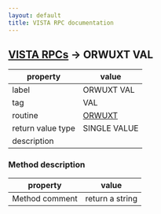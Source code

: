 ```yaml
---
layout: default
title: VISTA RPC documentation
---
```




## [VISTA RPCs](TableOfContent.md) &#8594; ORWUXT VAL 

 property | value 
--- | --- 
 label | ORWUXT VAL
 tag | VAL
 routine | [ORWUXT](http://code.osehra.org/dox/Routine_ORWUXT_source.html)
 return value type | SINGLE VALUE
 description | 


### Method description

 property | value 
--- | --- 
 Method comment | return a string